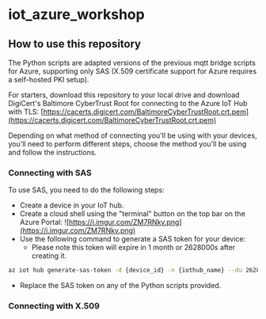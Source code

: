 # iot_azure_workshop


## How to use this repository

The Python scripts are adapted versions of the previous mqtt bridge scripts for Azure, supporting only SAS (X.509 certificate support for Azure requires a self-hosted PKI setup).

For starters, download this repository to your local drive and download DigiCert's Baltimore CyberTrust Root for connecting to the Azure IoT Hub with TLS: [https://cacerts.digicert.com/BaltimoreCyberTrustRoot.crt.pem](https://cacerts.digicert.com/BaltimoreCyberTrustRoot.crt.pem)

Depending on what method of connecting you'll be using with your devices, you'll need to perform different steps, choose the method you'll be using and follow the instructions.

### Connecting with SAS
To use SAS, you need to do the following steps:
- Create a device in your IoT hub. 
- Create a cloud shell using the "terminal" button on the top bar on the Azure Portal:
![https://i.imgur.com/ZM7RNkv.png](https://i.imgur.com/ZM7RNkv.png)
- Use the following command to generate a SAS token for your device: 
    - Please note this token will expire in 1 month or 2628000s after creating it.
```bash
az iot hub generate-sas-token -d {device_id} -n {iothub_name} --du 2628000
```
- Replace the SAS token on any of the Python scripts provided. 

### Connecting with X.509
